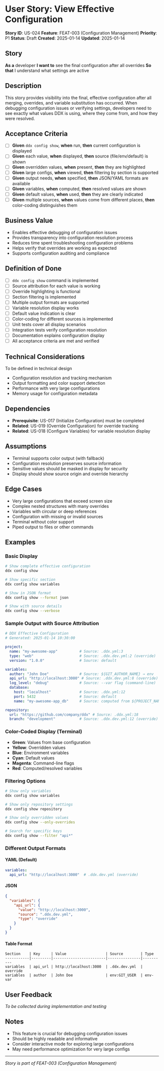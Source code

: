 # User Story: View Effective Configuration

**Story ID**: US-024
**Feature**: FEAT-003 (Configuration Management)
**Priority**: P1
**Status**: Draft
**Created**: 2025-01-14
**Updated**: 2025-01-14

## Story
**As a** developer
**I want to** see the final configuration after all overrides
**So that** I understand what settings are active

## Description
This story provides visibility into the final, effective configuration after all merging, overrides, and variable substitution has occurred. When debugging configuration issues or verifying settings, developers need to see exactly what values DDX is using, where they come from, and how they were resolved.

## Acceptance Criteria
- [ ] **Given** `ddx config show`, **when** run, **then** current configuration is displayed
- [ ] **Given** each value, **when** displayed, **then** source (file/env/default) is shown
- [ ] **Given** overridden values, **when** present, **then** they are highlighted
- [ ] **Given** large configs, **when** viewed, **then** filtering by section is supported
- [ ] **Given** output needs, **when** specified, **then** JSON/YAML formats are available
- [ ] **Given** variables, **when** computed, **then** resolved values are shown
- [ ] **Given** default values, **when** used, **then** they are clearly indicated
- [ ] **Given** multiple sources, **when** values come from different places, **then** color-coding distinguishes them

## Business Value
- Enables effective debugging of configuration issues
- Provides transparency into configuration resolution process
- Reduces time spent troubleshooting configuration problems
- Helps verify that overrides are working as expected
- Supports configuration auditing and compliance

## Definition of Done
- [ ] `ddx config show` command is implemented
- [ ] Source attribution for each value is working
- [ ] Override highlighting is functional
- [ ] Section filtering is implemented
- [ ] Multiple output formats are supported
- [ ] Variable resolution display works
- [ ] Default value indication is clear
- [ ] Color-coding for different sources is implemented
- [ ] Unit tests cover all display scenarios
- [ ] Integration tests verify configuration resolution
- [ ] Documentation explains configuration display
- [ ] All acceptance criteria are met and verified

## Technical Considerations
To be defined in technical design
- Configuration resolution and tracking mechanism
- Output formatting and color support detection
- Performance with very large configurations
- Memory usage for configuration metadata

## Dependencies
- **Prerequisite**: US-017 (Initialize Configuration) must be completed
- **Related**: US-019 (Override Configuration) for override tracking
- **Related**: US-018 (Configure Variables) for variable resolution display

## Assumptions
- Terminal supports color output (with fallback)
- Configuration resolution preserves source information
- Sensitive values should be masked in display for security
- Display should show source origin and override hierarchy

## Edge Cases
- Very large configurations that exceed screen size
- Complex nested structures with many overrides
- Variables with circular or deep references
- Configuration with missing or invalid sources
- Terminal without color support
- Piped output to files or other commands

## Examples

### Basic Display
```bash
# Show complete effective configuration
ddx config show

# Show specific section
ddx config show variables

# Show in JSON format
ddx config show --format json

# Show with source details
ddx config show --verbose
```

### Sample Output with Source Attribution
```yaml
# DDX Effective Configuration
# Generated: 2025-01-14 10:30:00

project:
  name: "my-awesome-app"          # Source: .ddx.yml:3
  type: "web"                     # Source: .ddx.dev.yml:2 (override)
  version: "1.0.0"                # Source: default

variables:
  author: "John Doe"              # Source: ${GIT_AUTHOR_NAME} → env
  api_url: "http://localhost:3000" # Source: .ddx.dev.yml:8 (override)
  log_level: "debug"              # Source: --var flag (command-line)
  database:
    host: "localhost"             # Source: .ddx.yml:12
    port: 5432                    # Source: default
    name: "my-awesome-app_db"     # Source: computed from ${PROJECT_NAME}

repository:
  url: "https://github.com/company/ddx" # Source: .ddx.yml:18
  branch: "development"           # Source: .ddx.dev.yml:12 (override)
```

### Color-Coded Display (Terminal)
- **Green**: Values from base configuration
- **Yellow**: Overridden values
- **Blue**: Environment variables
- **Cyan**: Default values
- **Magenta**: Command-line flags
- **Red**: Computed/resolved variables

### Filtering Options
```bash
# Show only variables
ddx config show variables

# Show only repository settings
ddx config show repository

# Show only overridden values
ddx config show --only-overrides

# Search for specific keys
ddx config show --filter "api*"
```

### Different Output Formats

#### YAML (Default)
```yaml
variables:
  api_url: "http://localhost:3000"  # .ddx.dev.yml (override)
```

#### JSON
```json
{
  "variables": {
    "api_url": {
      "value": "http://localhost:3000",
      "source": ".ddx.dev.yml",
      "type": "override"
    }
  }
}
```

#### Table Format
```
Section    | Key     | Value                  | Source        | Type
-----------|---------|------------------------|---------------|----------
variables  | api_url | http://localhost:3000  | .ddx.dev.yml  | override
variables  | author  | John Doe               | env:GIT_USER  | env-var
```

## User Feedback
*To be collected during implementation and testing*

## Notes
- This feature is crucial for debugging configuration issues
- Should be highly readable and informative
- Consider interactive mode for exploring large configurations
- May need performance optimization for very large configs

---
*Story is part of FEAT-003 (Configuration Management)*